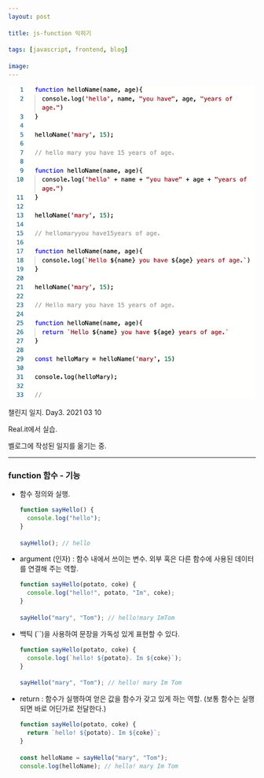 ```yaml
---
layout: post

title: js-function 익히기

tags: [javascript, frontend, blog]

image:
---
```


<img src="/images/posts/자바스크립트-day3-upload.png">

챌린지 일지. Day3. 2021 03 10

Real.it에서 실습.

벨로그에 작성된 일지를 옮기는 중.

---

### function 함수 - 기능

- 함수 정의와 실행.

  ```javascript
  function sayHello() {
    console.log("hello");
  }

  sayHello(); // hello
  ```

- argument (인자) : 함수 내에서 쓰이는 변수. 외부 혹은 다른 함수에 사용된 데이터를 연결해 주는 역할.

  ```javascript
  function sayHello(potato, coke) {
    console.log("hello!", potato, "Im", coke);
  }

  sayHello("mary", "Tom"); // hello!mary ImTom
  ```

- 백틱 (``)을 사용하여 문장을 가독성 있게 표현할 수 있다.

  ```javascript
  function sayHello(potato, coke) {
    console.log(`hello! ${potato}. Im ${coke}`);
  }

  sayHello("mary", "Tom"); // hello! mary Im Tom
  ```

- return : 함수가 실행하여 얻은 값을 함수가 갖고 있게 하는 역할. (보통 함수는 실행되면 바로 어딘가로 전달한다.)

  ```javascript
  function sayHello(potato, coke) {
    return `hello! ${potato}. Im ${coke}`;
  }

  const helloName = sayHello("mary", "Tom");
  console.log(helloName); // hello! mary Im Tom
  ```
